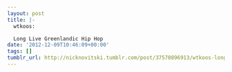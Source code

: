```yaml
---
layout: post
title: |-
  wtkoos:

  Long Live Greenlandic Hip Hop
date: '2012-12-09T10:46:09+00:00'
tags: []
tumblr_url: http://nicknovitski.tumblr.com/post/37570896913/wtkoos-long-live-greenlandic-hip-hop
---
```

